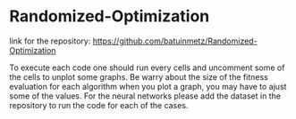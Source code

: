 # Randomized-Optimization

link for the repository:
https://github.com/batuinmetz/Randomized-Optimization

To execute each code one should run every cells and uncomment some of the cells to unplot some graphs. 
Be warry about the size of the fitness evaluation for each algorithm when you plot a graph, you may have to ajust some of the values.
For the neural networks please add the dataset in the repository to run the code for each of the cases.
